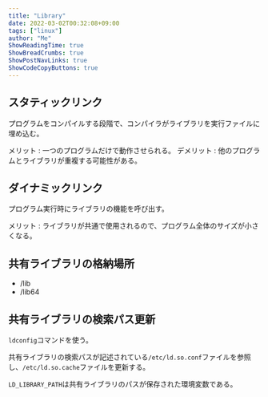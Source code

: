 ```yaml
---
title: "Library"
date: 2022-03-02T00:32:08+09:00
tags: ["linux"] 
author: "Me"
ShowReadingTime: true
ShowBreadCrumbs: true
ShowPostNavLinks: true
ShowCodeCopyButtons: true
---
```


## スタティックリンク

プログラムをコンパイルする段階で、コンパイラがライブラリを実行ファイルに埋め込む。

メリット : 一つのプログラムだけで動作させられる。
デメリット : 他のプログラムとライブラリが重複する可能性がある。

## ダイナミックリンク

プログラム実行時にライブラリの機能を呼び出す。

メリット : ライブラリが共通で使用されるので、プログラム全体のサイズが小さくなる。

## 共有ライブラリの格納場所

- /lib
- /lib64

## 共有ライブラリの検索パス更新

`ldconfig`コマンドを使う。

共有ライブラリの検索パスが記述されている`/etc/ld.so.conf`ファイルを参照し、`/etc/ld.so.cache`ファイルを更新する。

`LD_LIBRARY_PATH`は共有ライブラリのパスが保存された環境変数である。
